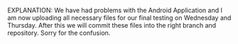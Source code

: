 EXPLANATION:
We have had problems with the Android Application and I am now uploading all necessary files for our final testing on Wednesday and Thursday.
After this we will commit these files into the right branch and repository.
Sorry for the confusion.
